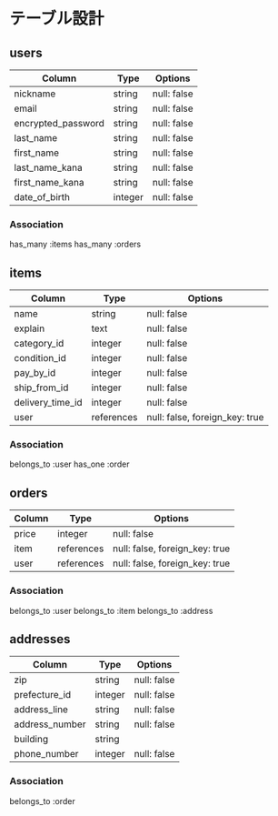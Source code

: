 # テーブル設計

## users
| Column              | Type    | Options     |
| ------------------- | ------- | ----------- |
| nickname            | string  | null: false |
| email               | string  | null: false |
| encrypted_password  | string  | null: false |
| last_name           | string  | null: false |
| first_name          | string  | null: false |
| last_name_kana      | string  | null: false |
| first_name_kana     | string  | null: false |
| date_of_birth       | integer | null: false |

### Association
has_many :items
has_many :orders

## items
| Column           | Type       | Options                        |
| ---------------- | ---------- | ------------------------------ |
| name             | string     | null: false                    |
| explain          | text       | null: false                    |
| category_id      | integer    | null: false                    |
| condition_id     | integer    | null: false                    |
| pay_by_id        | integer    | null: false                    |
| ship_from_id     | integer    | null: false                    |
| delivery_time_id | integer    | null: false                    |
| user             | references | null: false, foreign_key: true |

### Association
belongs_to :user
has_one :order

## orders
| Column  | Type       | Options                        |
| ------- | ---------- | ------------------------------ |
| price   | integer    | null: false                    |
| item    | references | null: false, foreign_key: true |
| user    | references | null: false, foreign_key: true |

### Association
belongs_to :user
belongs_to :item
belongs_to :address

## addresses
| Column         | Type    | Options     |
| -------------- | ------- | ----------- |
| zip            | string  | null: false |
| prefecture_id  | integer | null: false |
| address_line   | string  | null: false |
| address_number | string  | null: false |
| building       | string  |             |
| phone_number   | integer | null: false |

### Association
belongs_to :order
